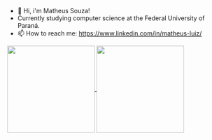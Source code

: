 - 👋 Hi, i'm Matheus Souza!
- Currently studying computer science at the Federal University of Paraná.
- 📫 How to reach me: https://www.linkedin.com/in/matheus-luiz/

<a href="https://github.com/anuraghazra/github-readme-stats">
  <img height=200 align="center" src="https://github-readme-stats.vercel.app/api?username=devmatheussouza&show_icons=true&theme=transparent&hide_rank=true" />
</a>
<a href="https://github.com/anuraghazra/convoychat">
  <img height=200 align="center" src="https://github-readme-stats.vercel.app/api/top-langs?username=anuraghazra&layout=compact&theme=transparent&langs_count=8&card_width=320" />
</a>
